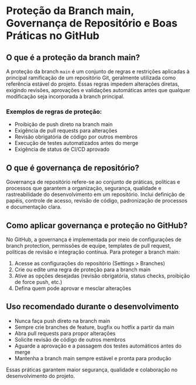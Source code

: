 # Proteção da Branch main, Governança de Repositório e Boas Práticas no GitHub

## O que é a proteção da branch main?
A proteção da branch `main` é um conjunto de regras e restrições aplicadas à principal ramificação de um repositório Git, geralmente utilizada como referência estável do projeto. Essas regras impedem alterações diretas, exigindo revisões, aprovações e validações automáticas antes que qualquer modificação seja incorporada à branch principal.

### Exemplos de regras de proteção:
- Proibição de push direto na branch main
- Exigência de pull requests para alterações
- Revisão obrigatória de código por outros membros
- Execução de testes automatizados antes do merge
- Exigência de status de CI/CD aprovado

## O que é governança de repositório?
Governança de repositório refere-se ao conjunto de práticas, políticas e processos que garantem a organização, segurança, qualidade e rastreabilidade do desenvolvimento em um repositório. Inclui definição de papéis, controle de acesso, revisão de código, padronização de processos e documentação clara.

## Como aplicar governança e proteção no GitHub?
No GitHub, a governança é implementada por meio de configurações de branch protection, permissões de equipe, templates de pull request, políticas de revisão e integração contínua. Para proteger a branch main:
1. Acesse as configurações do repositório (Settings > Branches)
2. Crie ou edite uma regra de proteção para a branch main
3. Ative as opções desejadas (revisão obrigatória, status checks, proibição de force push, etc.)
4. Defina quem pode aprovar e mesclar alterações

## Uso recomendado durante o desenvolvimento
- Nunca faça push direto na branch main
- Sempre crie branches de feature, bugfix ou hotfix a partir da main
- Abra pull requests para propor alterações
- Solicite revisão de código de outros membros
- Aguarde a aprovação e a passagem dos testes automáticos antes do merge
- Mantenha a branch main sempre estável e pronta para produção

Essas práticas garantem maior segurança, qualidade e colaboração no desenvolvimento do projeto.